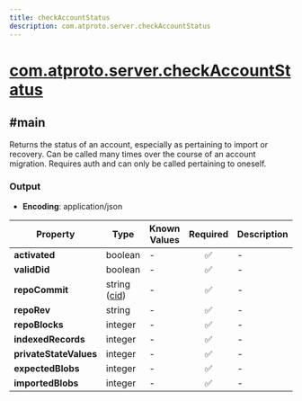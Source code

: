 ```yaml
---
title: checkAccountStatus
description: com.atproto.server.checkAccountStatus
---
```


# [com.atproto.server.checkAccountStatus](https://github.com/myConsciousness/atproto.dart/blob/main/lexicons/com/atproto/server/checkAccountStatus.json)

## #main

Returns the status of an account, especially as pertaining to import or recovery. Can be called many times over the course of an account migration. Requires auth and can only be called pertaining to oneself.

### Output

- **Encoding**: application/json

| Property | Type | Known Values | Required | Description |
| --- | --- | --- | :---: | --- |
| **activated** | boolean | - | ✅ | - |
| **validDid** | boolean | - | ✅ | - |
| **repoCommit** | string ([cid](https://atproto.com/specs/repository#cid-formats)) | - | ✅ | - |
| **repoRev** | string | - | ✅ | - |
| **repoBlocks** | integer | - | ✅ | - |
| **indexedRecords** | integer | - | ✅ | - |
| **privateStateValues** | integer | - | ✅ | - |
| **expectedBlobs** | integer | - | ✅ | - |
| **importedBlobs** | integer | - | ✅ | - |
